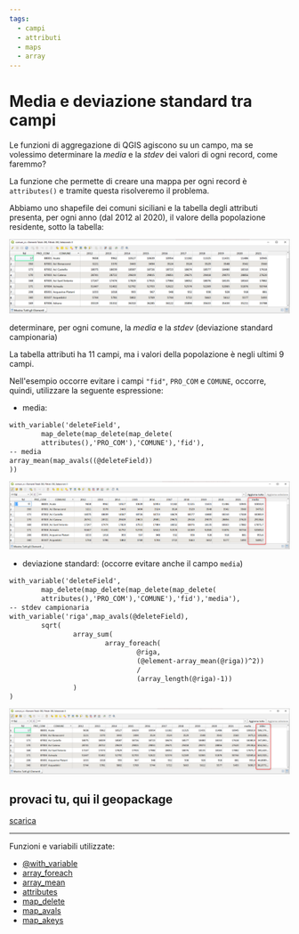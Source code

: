 ```yaml
---
tags:
  - campi
  - attributi
  - maps
  - array
---
```


# Media e deviazione standard tra campi

Le funzioni di aggregazione di QGIS agiscono su un campo, ma se volessimo determinare la _media_ e la _stdev_ dei valori di ogni record, come faremmo?

La funzione che permette di creare una mappa per ogni record è `attributes()` e tramite questa risolveremo il problema.

Abbiamo uno shapefile dei comuni siciliani e la tabella degli attributi presenta, per ogni anno (dal 2012 al 2020), il valore della popolazione residente, sotto la tabella:

[![](../img/esempi/media_stdev_tra_campi/img_01.png)](../img/esempi/media_stdev_tra_campi/img_01.png)

determinare, per ogni comune, la _media_ e la _stdev_ (deviazione standard campionaria)

La tabella attributi ha 11 campi, ma i valori della popolazione è negli ultimi 9 campi.

Nell'esempio occorre evitare i campi `"fid"`, `PRO_COM` e `COMUNE`, occorre, quindi, utilizzare la seguente espressione:

- media:

```
with_variable('deleteField',
        map_delete(map_delete(map_delete(
        attributes(),'PRO_COM'),'COMUNE'),'fid'),
-- media
array_mean(map_avals((@deleteField))
))
```

[![](../img/esempi/media_stdev_tra_campi/img_02.png)](../img/esempi/media_stdev_tra_campi/img_02.png)

- deviazione standard: (occorre evitare anche il campo `media`)

```
with_variable('deleteField',
        map_delete(map_delete(map_delete(map_delete(
        attributes(),'PRO_COM'),'COMUNE'),'fid'),'media'),
-- stdev campionaria
with_variable('riga',map_avals(@deleteField),
        sqrt(
                array_sum(
                        array_foreach(
                                @riga,
                                (@element-array_mean(@riga))^2))
                                /
                                (array_length(@riga)-1))
                )
)
```

[![](../img/esempi/media_stdev_tra_campi/img_03.png)](../img/esempi/media_stdev_tra_campi/img_03.png)

## provaci tu, qui il geopackage

[scarica](../prova_tu/comuni_rs.gpkg)

---

Funzioni e variabili utilizzate:

* [@with_variable](../gr_funzioni/variabili/with_variable.md)
* [array_foreach](../gr_funzioni/array/array_unico.md#foreach)
* [array_mean](../gr_funzioni/array/array_unico.md#array_mean)
* [attributes](../gr_funzioni/record_e_attributi/record_e_attributi_unico.md#attributes)
* [map_delete](../gr_funzioni/maps/maps_unico.md#map_delete)
* [map_avals](../gr_funzioni/maps/maps_unico.md#map_avals)
* [map_akeys](../gr_funzioni/maps/maps_unico.md#map_akeys)

